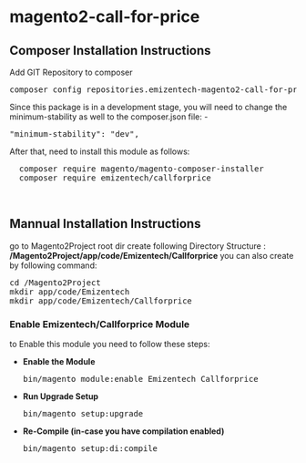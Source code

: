 # magento2-call-for-price

<h2>Composer Installation Instructions</h2>
Add GIT Repository to composer
<pre>
composer config repositories.emizentech-magento2-call-for-price vcs https://github.com/emizentech/magento2-call-for-price/
</pre>

Since this package is in a development stage, you will need to change the minimum-stability as well to the composer.json file: -
<pre>
"minimum-stability": "dev",
</pre>

After that, need to install this module as follows:
<pre>
  composer require magento/magento-composer-installer
  composer require emizentech/callforprice
</pre>


<br/>
<h2> Mannual Installation Instructions</h2>
go to Magento2Project root dir 
create following Directory Structure :<br/>
<strong>/Magento2Project/app/code/Emizentech/Callforprice</strong>
you can also create by following command:
<pre>
cd /Magento2Project
mkdir app/code/Emizentech
mkdir app/code/Emizentech/Callforprice
</pre>



<h3> Enable Emizentech/Callforprice Module</h3>
to Enable this module you need to follow these steps:

<ul>
<li>
<strong>Enable the Module</strong>
<pre>bin/magento module:enable Emizentech_Callforprice</pre></li>
<li>
<strong>Run Upgrade Setup</strong>
<pre>bin/magento setup:upgrade</pre></li>
<li>
<strong>Re-Compile (in-case you have compilation enabled)</strong>
	<pre>bin/magento setup:di:compile</pre>
</li>
</ul>


